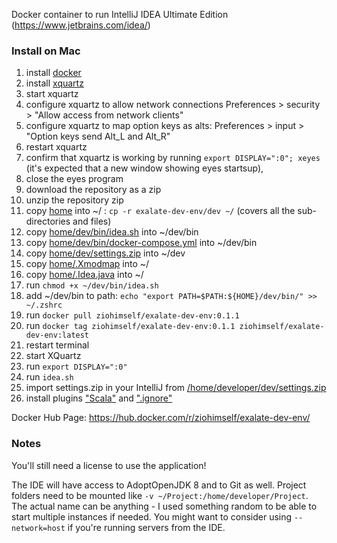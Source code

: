 Docker container to run IntelliJ IDEA Ultimate Edition (https://www.jetbrains.com/idea/)

### Install on Mac
1. install [docker](https://docs.docker.com/get-docker/)
2. install [xquartz](https://formulae.brew.sh/cask/xquartz)
3. start xquartz
4. configure xquartz to allow network connections Preferences > security > "Allow access from network clients"
5. configure xquartz to map option keys as alts: Preferences > input > "Option keys send Alt_L and Alt_R"
6. restart xquartz
7. confirm that xquartz is working by running `export DISPLAY=":0"; xeyes` (it's expected that a new window showing eyes startsup),
8. close the eyes program
9. download the repository as a zip
10. unzip the repository zip
11. copy [home](home) into ~/ : `cp -r exalate-dev-env/dev ~/` (covers all the sub-directories and files)
   1. copy [home/dev/bin/idea.sh](home/dev/bin/idea.sh) into ~/dev/bin
   2. copy [home/dev/bin/docker-compose.yml](home/dev/bin/docker-compose.yml) into ~/dev/bin
   3. copy [home/dev/settings.zip](home/dev/settings.zip) into ~/dev
   4. copy [home/.Xmodmap](home/.Xmodmap) into ~/
   5. copy [home/.Idea.java](home/.Idea.java) into ~/
11. run `chmod +x ~/dev/bin/idea.sh`
12. add ~/dev/bin to path: `echo "export PATH=$PATH:${HOME}/dev/bin/" >> ~/.zshrc`
13. run `docker pull ziohimself/exalate-dev-env:0.1.1`
14. run `docker tag ziohimself/exalate-dev-env:0.1.1 ziohimself/exalate-dev-env:latest`
15. restart terminal
16. start XQuartz
17. run `export DISPLAY=":0"`
18. run `idea.sh`
19. import settings.zip in your IntelliJ from [/home/developer/dev/settings.zip](home/dev/settings.zip)
20. install plugins ["Scala"](https://plugins.jetbrains.com/plugin/1347-scala) and [".ignore"](https://plugins.jetbrains.com/plugin/20485--ignore)

Docker Hub Page: https://hub.docker.com/r/ziohimself/exalate-dev-env/

### Notes

You'll still need a license to use the application!

The IDE will have access to AdoptOpenJDK 8 and to Git as well.
Project folders need to be mounted like `-v ~/Project:/home/developer/Project`.
The actual name can be anything - I used something random to be able to start multiple instances if needed.
You might want to consider using `--network=host` if you're running servers from the IDE.
